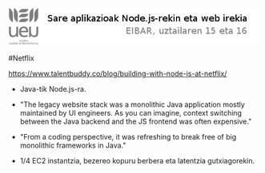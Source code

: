 ![Alt text](https://raw.githubusercontent.com/jimakker/Sare-aplikazioak-Node.js-rekin-eta-web-irekia/master/irudiak/goiburua.png)

#Netflix

<https://www.talentbuddy.co/blog/building-with-node-js-at-netflix/>

* Java-tik Node.js-ra. 
    
* "The legacy website stack was a monolithic Java application mostly maintained by UI engineers. As you can imagine, context switching between the Java backend and the JS frontend was often expensive."
    
* "From a coding perspective, it was refreshing to break free of big monolithic frameworks in Java."
    
* 1/4 EC2 instantzia, bezereo kopuru berbera eta latentzia gutxiagorekin.
